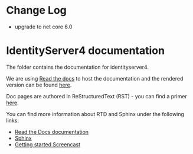 # Change Log
* upgrade to net core 6.0


# IdentityServer4 documentation

The folder contains the documentation for identityserver4.

We are using [Read the docs](https://readthedocs.org/) to host the documentation and the rendered version
can be found [here](https://identityserver4.readthedocs.io).

Doc pages are authored in ReStructuredText (RST) - you can find a primer [here](http://www.sphinx-doc.org/en/stable/rest.html).

You can find more information about RTD and Sphinx under the following links:

* [Read the Docs documentation](https://docs.readthedocs.io/en/latest/index.html)
* [Sphinx](http://www.sphinx-doc.org/)
* [Getting started Screencast](https://www.youtube.com/watch?feature=player_embedded&v=oJsUvBQyHBs)
